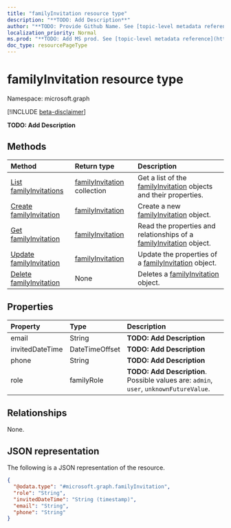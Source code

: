 ```yaml
---
title: "familyInvitation resource type"
description: "**TODO: Add Description**"
author: "**TODO: Provide Github Name. See [topic-level metadata reference](https://msgo.azurewebsites.net/add/document/guidelines/metadata.html#topic-level-metadata)**"
localization_priority: Normal
ms.prod: "**TODO: Add MS prod. See [topic-level metadata reference](https://msgo.azurewebsites.net/add/document/guidelines/metadata.html#topic-level-metadata)**"
doc_type: resourcePageType
---
```


# familyInvitation resource type

Namespace: microsoft.graph

[!INCLUDE [beta-disclaimer](../../includes/beta-disclaimer.md)]

**TODO: Add Description**

## Methods
|Method|Return type|Description|
|:---|:---|:---|
|[List familyInvitations](../api/familyinvitation-list.md)|[familyInvitation](../resources/familyinvitation.md) collection|Get a list of the [familyInvitation](../resources/familyinvitation.md) objects and their properties.|
|[Create familyInvitation](../api/familyinvitation-create.md)|[familyInvitation](../resources/familyinvitation.md)|Create a new [familyInvitation](../resources/familyinvitation.md) object.|
|[Get familyInvitation](../api/familyinvitation-get.md)|[familyInvitation](../resources/familyinvitation.md)|Read the properties and relationships of a [familyInvitation](../resources/familyinvitation.md) object.|
|[Update familyInvitation](../api/familyinvitation-update.md)|[familyInvitation](../resources/familyinvitation.md)|Update the properties of a [familyInvitation](../resources/familyinvitation.md) object.|
|[Delete familyInvitation](../api/familyinvitation-delete.md)|None|Deletes a [familyInvitation](../resources/familyinvitation.md) object.|

## Properties
|Property|Type|Description|
|:---|:---|:---|
|email|String|**TODO: Add Description**|
|invitedDateTime|DateTimeOffset|**TODO: Add Description**|
|phone|String|**TODO: Add Description**|
|role|familyRole|**TODO: Add Description**. Possible values are: `admin`, `user`, `unknownFutureValue`.|

## Relationships
None.

## JSON representation
The following is a JSON representation of the resource.
<!-- {
  "blockType": "resource",
  "keyProperty": "id",
  "@odata.type": "microsoft.graph.familyInvitation",
  "openType": false
}
-->
``` json
{
  "@odata.type": "#microsoft.graph.familyInvitation",
  "role": "String",
  "invitedDateTime": "String (timestamp)",
  "email": "String",
  "phone": "String"
}
```

